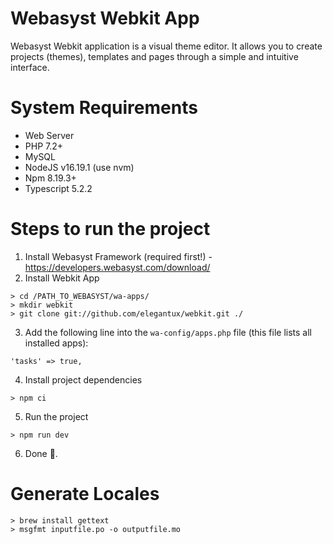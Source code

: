# Webasyst Webkit App

Webasyst Webkit application is a visual theme editor. It allows you to create projects (themes), templates and pages through a simple and intuitive interface.

# System Requirements

* Web Server
* PHP 7.2+
* MySQL
* NodeJS v16.19.1 (use nvm)
* Npm 8.19.3+
* Typescript 5.2.2

# Steps to run the project
1. Install Webasyst Framework (required first!) - https://developers.webasyst.com/download/
2. Install Webkit App
```SHELL
> cd /PATH_TO_WEBASYST/wa-apps/
> mkdir webkit
> git clone git://github.com/elegantux/webkit.git ./
```
3. Add the following line into the ```wa-config/apps.php``` file (this file lists all installed apps):
```
'tasks' => true,
```
4. Install project dependencies
```SHELL
> npm ci
```
5. Run the project
``` 
> npm run dev
```
6. Done 🎉.

# Generate Locales
```SHELl
> brew install gettext
> msgfmt inputfile.po -o outputfile.mo
```